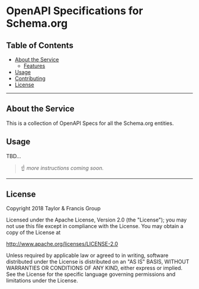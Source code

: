 # OpenAPI Specifications for Schema.org

## Table of Contents

- [About the Service](#about)
  - [Features](#features)
- [Usage](#usage)
- [Contributing](CONTRIBUTING.md)
- [License](#license)

---

## About the Service <a id="about"></a>

This is a collection of OpenAPI Specs for all the Schema.org entities.

## Usage <a id="usage"></a>

TBD...

> :point_up: _more instructions coming soon._

---

## License <a id="license"></a>

Copyright 2018 Taylor & Francis Group

Licensed under the Apache License, Version 2.0 (the "License");
you may not use this file except in compliance with the License.
You may obtain a copy of the License at

<http://www.apache.org/licenses/LICENSE-2.0>

Unless required by applicable law or agreed to in writing, software
distributed under the License is distributed on an "AS IS" BASIS,
WITHOUT WARRANTIES OR CONDITIONS OF ANY KIND, either express or implied.
See the License for the specific language governing permissions and
limitations under the License.
